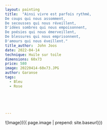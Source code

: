 ```yaml
---
layout: painting
title:  "Ainsi vivre est parfois rythmé,
De coups qui nous assomment,
De secousses qui nous réveillent,
D'idées sombres qui nous empoisonnent,
De poésies qui nous émerveillent,
De blessures qui nous emprisonnent,
D'amours qui nous éveillent."
title_author:  John Joos  
date: 2022-04-14
technique: Huile sur toile
dimensions: 60x73  
price: 580
image: 20220414-60x73.JPG
author: Garanse
tags:
  - Bleu
  - Rose
  
 
  
  
  
---
```

![Image]({{ page.image | prepend: site.baseurl}})

